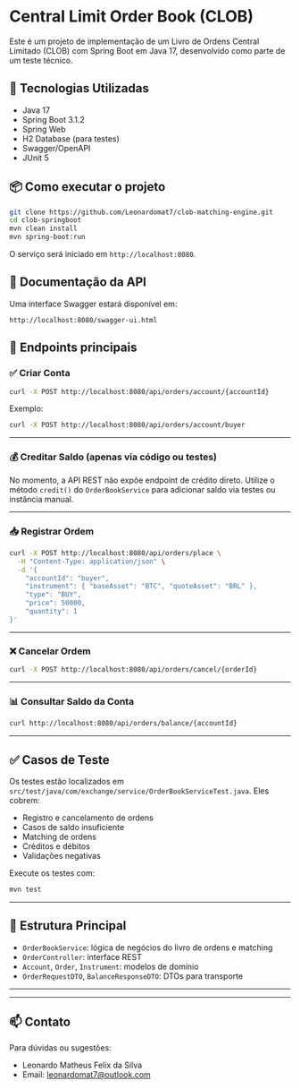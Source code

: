 # Central Limit Order Book (CLOB)

Este é um projeto de implementação de um Livro de Ordens Central Limitado (CLOB) com Spring Boot em Java 17, desenvolvido como parte de um teste técnico.

## 🔧 Tecnologias Utilizadas

- Java 17
- Spring Boot 3.1.2
- Spring Web
- H2 Database (para testes)
- Swagger/OpenAPI
- JUnit 5

## 📦 Como executar o projeto

```bash
git clone https://github.com/Leonardomat7/clob-matching-engine.git
cd clob-springboot
mvn clean install
mvn spring-boot:run
```

O serviço será iniciado em `http://localhost:8080`.

## 📘 Documentação da API

Uma interface Swagger estará disponível em:

```
http://localhost:8080/swagger-ui.html
```

## 🔐 Endpoints principais

### ✅ Criar Conta

```bash
curl -X POST http://localhost:8080/api/orders/account/{accountId}
```

Exemplo:

```bash
curl -X POST http://localhost:8080/api/orders/account/buyer
```

---

### 💰 Creditar Saldo (apenas via código ou testes)

No momento, a API REST não expõe endpoint de crédito direto. Utilize o método `credit()` do `OrderBookService` para adicionar saldo via testes ou instância manual.

---

### 📥 Registrar Ordem

```bash
curl -X POST http://localhost:8080/api/orders/place \
  -H "Content-Type: application/json" \
  -d '{
    "accountId": "buyer",
    "instrument": { "baseAsset": "BTC", "quoteAsset": "BRL" },
    "type": "BUY",
    "price": 50000,
    "quantity": 1
}'
```

---

### ❌ Cancelar Ordem

```bash
curl -X POST http://localhost:8080/api/orders/cancel/{orderId}
```

---

### 📊 Consultar Saldo da Conta

```bash
curl http://localhost:8080/api/orders/balance/{accountId}
```

---

## ✅ Casos de Teste

Os testes estão localizados em `src/test/java/com/exchange/service/OrderBookServiceTest.java`. Eles cobrem:

- Registro e cancelamento de ordens
- Casos de saldo insuficiente
- Matching de ordens
- Créditos e débitos
- Validações negativas

Execute os testes com:

```bash
mvn test
```

---

## 📄 Estrutura Principal

- `OrderBookService`: lógica de negócios do livro de ordens e matching
- `OrderController`: interface REST
- `Account`, `Order`, `Instrument`: modelos de domínio
- `OrderRequestDTO`, `BalanceResponseDTO`: DTOs para transporte

---


---

## 📫 Contato

Para dúvidas ou sugestões:

- Leonardo Matheus Felix da Silva
- Email: leonardomat7@outlook.com
